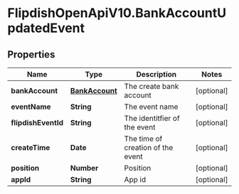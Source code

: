 # FlipdishOpenApiV10.BankAccountUpdatedEvent

## Properties
Name | Type | Description | Notes
------------ | ------------- | ------------- | -------------
**bankAccount** | [**BankAccount**](BankAccount.md) | The create bank account | [optional] 
**eventName** | **String** | The event name | [optional] 
**flipdishEventId** | **String** | The identitfier of the event | [optional] 
**createTime** | **Date** | The time of creation of the event | [optional] 
**position** | **Number** | Position | [optional] 
**appId** | **String** | App id | [optional] 



